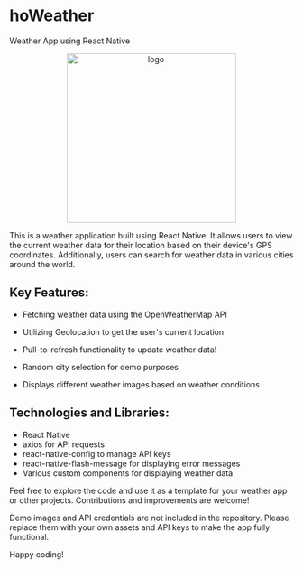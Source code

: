 # hoWeather
Weather App using React Native

<p align="center"><img src="https://github.com/HaHamZaDe/hoWeather/assets/100444900/5966730b-112f-4f69-8adb-924dd9176a07" alt="logo" width="300"></p>

This is a weather application built using React Native. It allows users to view the current weather data for their location based on their device's GPS coordinates. Additionally, users can search for weather data in various cities around the world.

## Key Features:
- Fetching weather data using the OpenWeatherMap API
- Utilizing Geolocation to get the user's current location
- Pull-to-refresh functionality to update weather data!

- Random city selection for demo purposes
- Displays different weather images based on weather conditions

## Technologies and Libraries:
- React Native
- axios for API requests
- react-native-config to manage API keys
- react-native-flash-message for displaying error messages
- Various custom components for displaying weather data

Feel free to explore the code and use it as a template for your weather app or other projects. Contributions and improvements are welcome!

Demo images and API credentials are not included in the repository. Please replace them with your own assets and API keys to make the app fully functional.

Happy coding!
